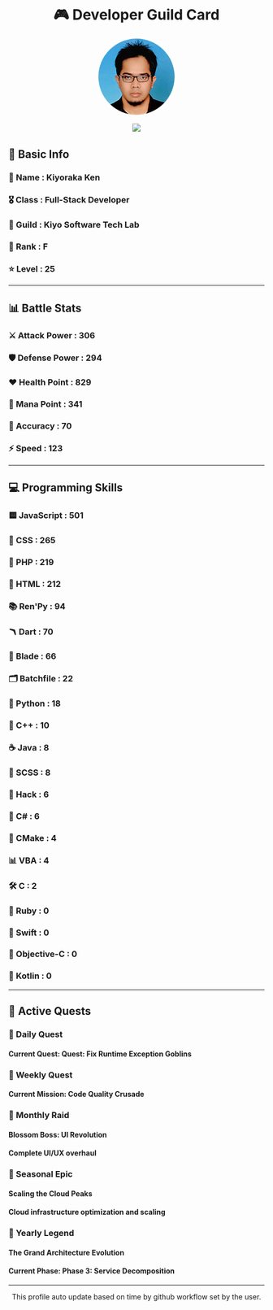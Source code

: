 <div align="center">

# 🎮 Developer Guild Card

<!-- Replace with your profile image -->
<img src="./assets/profile.png" width="150" height="150" style="border-radius: 50%"/>

![](https://komarev.com/ghpvc/?username=Kiyoraka&style=flat)
</div>

##  📌 Basic Info
### 👤 Name : Kiyoraka Ken
### 🎖️ Class : Full-Stack Developer
### 🎪 Guild : Kiyo Software Tech Lab 
### 🔰 Rank : F 
### ⭐ Level : 25

---
## 📊 Battle Stats

### ⚔️ Attack Power  : 306 
### 🛡️ Defense Power : 294 
### ❤️ Health Point  : 829 
### 🔮 Mana Point    : 341 
### 🎯 Accuracy      : 70 
### ⚡ Speed         : 123

---
## 💻 Programming Skills

### 🟨 JavaScript : 501
### 💅 CSS : 265
### 🐘 PHP : 219
### 📄 HTML : 212
### 📚 Ren'Py : 94
### 🪃 Dart : 70
### 🧷 Blade : 66
### 🗂️ Batchfile : 22
### 🐍 Python : 18
### 🧠 C++ : 10
### ☕ Java : 8
### 👗 SCSS : 8
### 🧬 Hack : 6
### 🎻 C# : 6
### 🧱 CMake : 4
### 📊 VBA : 4
### 🛠️ C : 2
### 🔻 Ruby : 0
### 🦅 Swift : 0
### 🍎 Objective-C : 0
### 🎯 Kotlin : 0

---
## 📜 Active Quests

### 🌅 Daily Quest

#### Current Quest: Quest: Fix Runtime Exception Goblins

### 📅 Weekly Quest
#### Current Mission: Code Quality Crusade

### 🌙 Monthly Raid
#### Blossom Boss: UI Revolution
#### Complete UI/UX overhaul

### 🌠 Seasonal Epic
#### Scaling the Cloud Peaks
#### Cloud infrastructure optimization and scaling

### 👑 Yearly Legend
#### The Grand Architecture Evolution
#### Current Phase: Phase 3: Service Decomposition

---
<div align="center">
  This profile auto update based on time by github workflow set by the user.
</div>